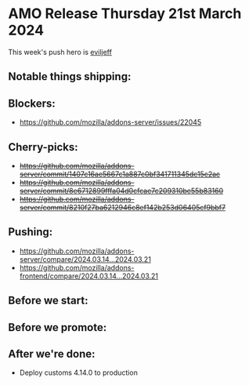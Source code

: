 # AMO Release Thursday 21st March 2024

This week's push hero is [eviljeff](https://github.com/eviljeff)

## Notable things shipping:

## Blockers:
- https://github.com/mozilla/addons-server/issues/22045

## Cherry-picks:
- ~~https://github.com/mozilla/addons-server/commit/1407c16ae5667c1a887c0bf341711345dc15c2ac~~
- ~~https://github.com/mozilla/addons-server/commit/8e6712899fffa04d0cfcae7c209310be55b83160~~
- ~~https://github.com/mozilla/addons-server/commit/8210f27ba6212946c8ef142b253d06405cf9bbf7~~

## Pushing:

- https://github.com/mozilla/addons-server/compare/2024.03.14...2024.03.21
- https://github.com/mozilla/addons-frontend/compare/2024.03.14...2024.03.21

## Before we start:

## Before we promote:

## After we're done:
- Deploy customs 4.14.0 to production 

